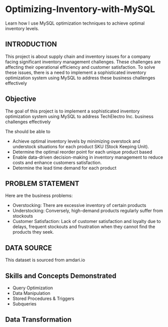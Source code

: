 # Optimizing-Inventory-with-MySQL
Learn how I use MySQL optimization techniques to achieve optimal inventory levels.


## INTRODUCTION
This project is about supply chain and inventory issues for a company facing significant inventory management challenges. These challenges are affecting their operational efficiency and customer satisfaction. To solve these issues, there is a need to implement a sophisticated inventory optimization system using MySQL to address these business challenges effectively

## Objective
The goal of this project is to implement a sophisticated inventory optimization system using MySQL to address TechElectro Inc. business challenges effectively

The should be able to
* Achieve optimal inventory levels by minimizing overstock and understock situations for each product SKU (Stock Keeping Unit).
* Determine the optimal reorder point for each unique product based 
* Enable data-driven decision-making in inventory management to reduce costs and enhance customers satisfaction.
* Determine the lead time demand for each product

## PROBLEM STATEMENT
Here are the business problems:

* Overstocking: There are excessive inventory of certain products
* Understocking: Conversely, high-demand products regularly suffer from stockouts
* Customer Satisfaction: Lack of customer satisfaction and loyalty due to delays, frequent stockouts and frustration when they cannot find the products they seek.

## DATA SOURCE
This dataset is sourced from amdari.io

## Skills and Concepts Demonstrated
* Query Optimization
* Data Manipulation
* Stored Procedures & Triggers
* Subqueries

## Data Transformation































